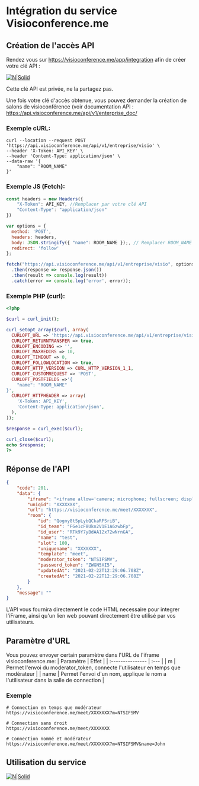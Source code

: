 # Intégration du service Visioconference.me

## **Création de l'accès API**


Rendez vous sur https://visioconference.me/app/integration afin de créer votre clé API :

[![N|Solid](https://i.imgur.com/cXkgANu.jpg)](https://visioconference.me/app)

Cette clé API est privée, ne la partagez pas.

Une fois votre clé d'accès obtenue, vous pouvez demander la création de salons de visioconférence (voir documentation API : https://api.visioconference.me/api/v1/enterprise_doc/


### Exemple cURL: 
```
curl --location --request POST 'https://api.visioconference.me/api/v1/entreprise/visio' \
--header 'X-Token: API_KEY' \
--header 'Content-Type: application/json' \
--data-raw '{
    "name": "ROOM_NAME"
}'
```

### Exemple JS (Fetch):
```js
const headers = new Headers({
    "X-Token": API_KEY, //Remplacer par votre clé API
    "Content-Type": "application/json"
})

var options = {
  method: 'POST',
  headers: headers,
  body: JSON.stringify({ "name": ROOM_NAME });, // Remplacer ROOM_NAME par le nom de votre visioconférence
  redirect: 'follow'
};

fetch("https://api.visioconference.me/api/v1/entreprise/visio", options)
  .then(response => response.json())
  .then(result => console.log(result))
  .catch(error => console.log('error', error));
```

### Exemple PHP (curl):
```php
<?php

$curl = curl_init();

curl_setopt_array($curl, array(
  CURLOPT_URL => 'https://api.visioconference.me/api/v1/entreprise/visio',
  CURLOPT_RETURNTRANSFER => true,
  CURLOPT_ENCODING => '',
  CURLOPT_MAXREDIRS => 10,
  CURLOPT_TIMEOUT => 0,
  CURLOPT_FOLLOWLOCATION => true,
  CURLOPT_HTTP_VERSION => CURL_HTTP_VERSION_1_1,
  CURLOPT_CUSTOMREQUEST => 'POST',
  CURLOPT_POSTFIELDS =>'{
    "name": "ROOM_NAME"
}',
  CURLOPT_HTTPHEADER => array(
    'X-Token: API_KEY',
    'Content-Type: application/json',
  ),
));

$response = curl_exec($curl);

curl_close($curl);
echo $response;
?>
```


## Réponse de l'API
```json
{
    "code": 201,
    "data": {
        "iframe": "<iframe allow='camera; microphone; fullscreen; display-capture' src='https://visioconference.me/meet/XXXXXXX' style='height: 100%; width: 100%; border: 0px;'/>",
        "uniqid": "XXXXXXX",
        "url": "https://visioconference.me/meet/XXXXXXX",
        "room": {
            "id": "Qogny8tSpLybQCkaRFSriB",
            "id_team": "FGe1cF8Ukn2V1E1A6zwbFp",
            "id_user": "RTk9Y7yBdAA12x72wNrnGA",
            "name": "test",
            "slot": 100,
            "uniquename": "XXXXXXX",
            "template": "meet",
            "moderator_token": "NTSIFSMV",
            "password_token": "ZWGN5XI5",
            "updatedAt": "2021-02-22T12:29:06.708Z",
            "createdAt": "2021-02-22T12:29:06.708Z"
        }
    },
    "message": ""
}
```

L'API vous fournira directement le code HTML necessaire pour integrer l'iFrame, ainsi qu'un lien web pouvant directement être utilisé par vos utilisateurs.

## **Paramètre d'URL**

Vous pouvez envoyer certain paramètre dans l'URL de l'iframe visioconference.me:
| Paramètre  | Effet |
| :--------------- | :--- |
| m  | Permet l'envoi du moderator_token, connecte l'utilisateur en temps que modérateur |
| name  | Permet l'envoi d'un nom, applique le nom a l'utilisateur dans la salle de connection |

### **Exemple**
```
# Connection en temps que modérateur
https://visioconference.me/meet/XXXXXXX?m=NTSIFSMV

# Connection sans droit
https://visioconference.me/meet/XXXXXXX

# Connection nommé et modérateur
https://visioconference.me/meet/XXXXXXX?m=NTSIFSMV&name=John
```


## **Utilisation du service**


[![N|Solid](https://i.imgur.com/95YNKJb.png)](https://visioconference.me)


